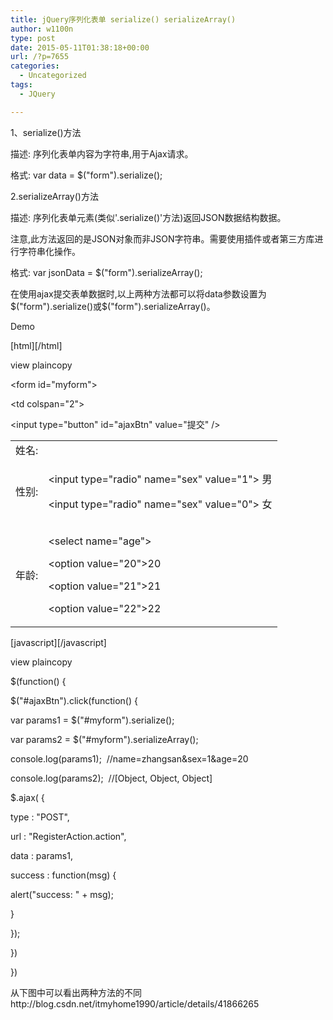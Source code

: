 ```yaml
---
title: jQuery序列化表单 serialize() serializeArray()
author: w1100n
type: post
date: 2015-05-11T01:38:18+00:00
url: /?p=7655
categories:
  - Uncategorized
tags:
  - JQuery

---
```

1、serialize()方法

描述: 序列化表单内容为字符串,用于Ajax请求。

格式: var data = $("form").serialize();

2.serializeArray()方法

描述: 序列化表单元素(类似'.serialize()'方法)返回JSON数据结构数据。

注意,此方法返回的是JSON对象而非JSON字符串。需要使用插件或者<a>第三方库</a>进行字符串化操作。

格式: var jsonData = $("form").serializeArray();

在使用ajax提交表单数据时,以上两种方法都可以将data参数设置为$("form").serialize()或$("form").serializeArray()。
  
Demo

[html][/html]

view plaincopy
  
<form id="myform">
  
<table>
  
<tr>
  
<td>姓名:</td>
  
<td> <input type="text" name="name" /> </td>
  
</tr>
  
<tr>
  
<td>性别:</td>
  
<td>
  
<input type="radio" name="sex" value="1"> 男
  
<input type="radio" name="sex" value="0"> 女
  
</td>
  
</tr>
  
<tr>
  
<td>年龄:</td>
  
<td>
  
<select name="age">
  
<option value="20">20</option>
  
<option value="21">21</option>
  
<option value="22">22</option>
  
</select>
  
</td>
  
</tr>
  
<tr>
  
<td colspan="2">
  
<input type="button" id="ajaxBtn" value="提交" />
  
</td>
  
</tr>
  
</table>
  
</form>

[javascript][/javascript]

view plaincopy
  
$(function() {
  
$("#ajaxBtn").click(function() {
  
var params1 = $("#myform").serialize();
  
var params2 = $("#myform").serializeArray();
  
console.log(params1);  //name=zhangsan&sex=1&age=20
  
console.log(params2);  //[Object, Object, Object]
  
$.ajax( {
  
type : "POST",
  
url : "RegisterAction.action",
  
data : params1,
  
success : function(msg) {
  
alert("success: " + msg);
  
}
  
});
  
})
  
})
  
从下图中可以看出两种方法的不同http://blog.csdn.net/itmyhome1990/article/details/41866265

